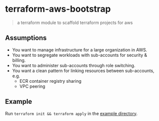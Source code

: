 # terraform-aws-bootstrap
> a terraform module to scaffold terraform projects for aws

## Assumptions

* You want to manage infrastructure for a large organization in AWS.
* You want to segregate workloads with sub-accounts for security & billing.
* You want to administer sub-accounts through role switching.
* You want a clean pattern for linking resources between sub-accounts, e.g.
  * ECR container registry sharing
  * VPC peering

## Example
Run `terraform init && terraform apply` in the [example directory](./example).